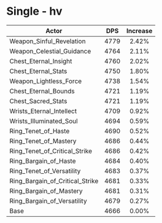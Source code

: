 # Single - hv
| Actor | DPS | Increase |
|---|:---:|:---:|
|Weapon_Sinful_Revelation|4779|2.42%|
|Weapon_Celestial_Guidance|4764|2.11%|
|Chest_Eternal_Insight|4760|2.02%|
|Chest_Eternal_Stats|4750|1.80%|
|Weapon_Lightless_Force|4738|1.54%|
|Chest_Eternal_Bounds|4721|1.19%|
|Chest_Sacred_Stats|4721|1.19%|
|Wrists_Eternal_Intellect|4709|0.92%|
|Wrists_Illuminated_Soul|4694|0.59%|
|Ring_Tenet_of_Haste|4690|0.52%|
|Ring_Tenet_of_Mastery|4686|0.44%|
|Ring_Tenet_of_Critical_Strike|4686|0.42%|
|Ring_Bargain_of_Haste|4684|0.40%|
|Ring_Tenet_of_Versatility|4683|0.37%|
|Ring_Bargain_of_Critical_Strike|4681|0.33%|
|Ring_Bargain_of_Mastery|4681|0.31%|
|Ring_Bargain_of_Versatility|4679|0.27%|
|Base|4666|0.00%|
